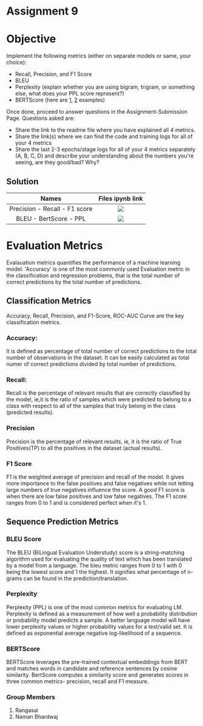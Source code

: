 # Assignment 9

# Objective
Implement the following metrics (either on separate models or same, your choice):
* Recall, Precision, and F1 Score
* BLEU 
* Perplexity (explain whether you are using bigram, trigram, or something else, what does your PPL score represent?)
* BERTScore (here are [1](https://colab.research.google.com/drive/1kpL8Y_AnUUiCxFjhxSrxCsc6-sDMNb_Q), [2](https://huggingface.co/metrics/bertscore) examples)

Once done, proceed to answer questions in the Assignment-Submission Page. 
Questions asked are:
* Share the link to the readme file where you have explained all 4 metrics. 
* Share the link(s) where we can find the code and training logs for all of your 4 metrics
* Share the last 2-3 epochs/stage logs for all of your 4 metrics separately (A, B, C, D) and describe your understanding about the numbers you're seeing, are they good/bad? Why?


## Solution

**Names**|**Files ipynb link**|
:-----:|:-----:|
Precision - Recall - F1 score | [![](https://img.icons8.com/material-rounded/48/000000/github.png)]()
BLEU - BertScore - PPL | [![](https://img.icons8.com/material-rounded/48/000000/github.png)]()


# Evaluation Metrics

Evalauation metrics quantifies the performance of a machine learning model. 'Accuracy' is one of the most commonly used Evaluation metric in the classification and regression problems, that is the total number of correct predictions by the total number of predictions.

## Classification Metrics
Accuracy, Recall, Precision, and F1-Score, ROC-AUC Curve are the key classification metrics.


### Accuracy:
It is defined as percentage of total number of correct predictions to the total number of observations in the dataset. It can be easily calculated as total numer of correct predictions divided by total number of predictions.

### Recall:
Recall is the percentage of relevant results that are correctly classified by the model, ie,it is the ratio of samples which were predicted to belong to a class with respect to all of the samples that truly belong in the class (predicted results).

### Precision
Precision is the percentage of relevant results, ie, it is the ratio of True Positives(TP) to all the positives in the dataset (actual results).

### F1 Score
F1 is the weighted average of precision and recall of the model. It gives more importance to the false positives and false negatives while not letting large numbers of true negatives influence the score. A good F1 score is when there are low false positives and low false negatives. The F1 score ranges from 0 to 1 and is considered perfect when it's 1.


## Sequence Prediction Metrics

### BLEU Score
The BLEU (BiLingual Evaluation Understudy) score is a string-matching algorithm used for evaluating the quality of text which has been translated by a model from a language. The bleu metric ranges from 0 to 1 with 0 being the lowest score and 1 the highest. It signifies what percentage of n-grams can be found in the prediction/translation.


### Perplexity
 Perplexity (PPL) is one of the most common metrics for evaluating LM. Perplexity is defined as a measurement of how well a probability distribution or probability model predicts a sample. A better language model will have lower perplexity values or higher probability values for a test/valid set. 
 It is defined as exponential average negative log-likelihood of a sequence.


### BERTScore
 BERTScore leverages the pre-trained contextual embeddings from BERT and matches words in candidate and reference sentences by cosine similarity. BertScore computes a similarity score and generates scores in three common metrics- precision, recall and F1 measure.


 ### Group Members
 1. Rangasai
 2. Naman Bhardwaj
